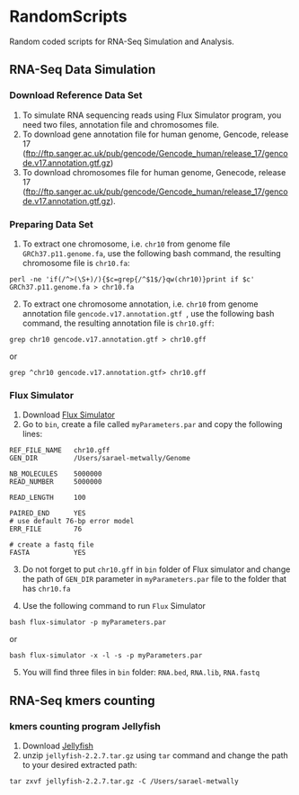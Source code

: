 # RandomScripts
Random coded scripts for RNA-Seq Simulation and Analysis.

## RNA-Seq Data Simulation 
### Download Reference Data Set
1. To simulate RNA sequencing reads using Flux Simulator program, you need two files, annotation file and chromosomes file.
2. To download gene annotation file for human genome, Gencode, release 17 (ftp://ftp.sanger.ac.uk/pub/gencode/Gencode_human/release_17/gencode.v17.annotation.gtf.gz) 
3. To download chromosomes file for human genome, Genecode, release 17 (ftp://ftp.sanger.ac.uk/pub/gencode/Gencode_human/release_17/gencode.v17.annotation.gtf.gz).

### Preparing Data Set
1. To extract one chromosome, i.e. `chr10` from genome file `GRCh37.p11.genome.fa`, use the following bash command, the resulting chromosome file is `chr10.fa`:

```
perl -ne 'if(/^>(\S+)/){$c=grep{/^$1$/}qw(chr10)}print if $c' GRCh37.p11.genome.fa > chr10.fa
```
2. To extract one chromosome annotation, i.e. `chr10` from genome annotation file `gencode.v17.annotation.gtf `, use the following bash command, the resulting annotation file is `chr10.gff`:  

```
grep chr10 gencode.v17.annotation.gtf > chr10.gff
```
or
```
grep ^chr10 gencode.v17.annotation.gtf> chr10.gff
```

### Flux Simulator

1. Download [Flux Simulator](http://artifactory.sammeth.net/artifactory/barna/barna/barna.simulator/1.2.1/flux-simulator-1.2.1.tgz)
2. Go to `bin`, create a file called `myParameters.par` and copy the following lines:
```
REF_FILE_NAME   chr10.gff
GEN_DIR         /Users/sarael-metwally/Genome

NB_MOLECULES    5000000
READ_NUMBER     5000000

READ_LENGTH     100

PAIRED_END      YES
# use default 76-bp error model
ERR_FILE        76

# create a fastq file
FASTA           YES

```
3. Do not forget to put `chr10.gff` in `bin` folder of Flux simulator and change the path of `GEN_DIR` parameter in `myParameters.par` file to the folder that has `chr10.fa` 

4. Use the following command to run `Flux` Simulator 
```
bash flux-simulator -p myParameters.par
```
or 
```
bash flux-simulator -x -l -s -p myParameters.par
```
5. You will find three files in `bin` folder: `RNA.bed`, `RNA.lib`, `RNA.fastq`

## RNA-Seq kmers counting 
### kmers counting program Jellyfish
1. Download [Jellyfish](https://github.com/gmarcais/Jellyfish/releases/download/v2.2.7/jellyfish-2.2.7.tar.gz)
2. unzip `jellyfish-2.2.7.tar.gz` using `tar` command and change the path to your desired extracted path: 
```
tar zxvf jellyfish-2.2.7.tar.gz -C /Users/sarael-metwally
```
